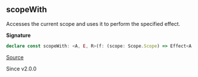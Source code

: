 ## scopeWith

Accesses the current scope and uses it to perform the specified effect.

**Signature**

```ts
declare const scopeWith: <A, E, R>(f: (scope: Scope.Scope) => Effect<A, E, R>) => Effect<A, E, R | Scope.Scope>
```

[Source](https://github.com/Effect-TS/effect/tree/main/packages/effect/src/Effect.ts#L5871)

Since v2.0.0
